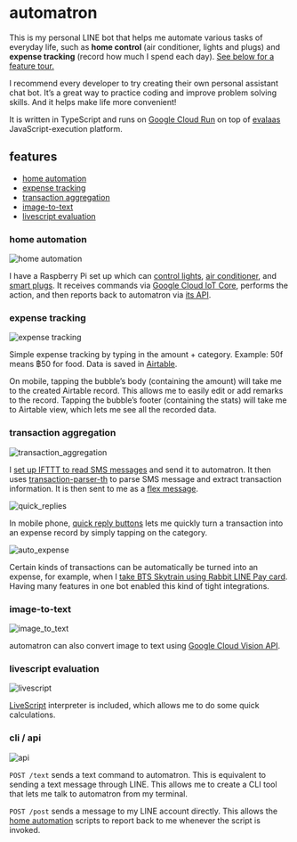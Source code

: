 # automatron

This is my personal LINE bot that helps me automate various tasks of everyday life, such as
**home control** (air conditioner, lights and plugs) and **expense tracking** (record how much I spend each day).
[See below for a feature tour.](#features)

I recommend every developer to try creating their own personal assistant chat bot.
It’s a great way to practice coding and improve problem solving skills.
And it helps make life more convenient!

It is written in TypeScript and runs on [Google Cloud Run](https://cloud.google.com/run) on top of [evalaas](https://github.com/dtinth/evalaas) JavaScript-execution platform.

## features

- [home automation](#home-automation)
- [expense tracking](#expense-tracking)
- [transaction aggregation](#transaction-aggregation)
- [image-to-text](#image-to-text)
- [livescript evaluation](#livescript-evaluation)

### home automation

![home automation](./images/home_automation.png)

I have a Raspberry Pi set up which can [control lights](https://github.com/dtinth/hue.sh), [air conditioner](https://medium.com/@dtinth/remotely-turning-on-my-air-conditioner-through-google-assistant-1a1441471e9d), and [smart plugs](https://ifttt.com/services/kasa). It receives commands via [Google Cloud IoT Core](https://cloud.google.com/iot-core/), performs the action, and then reports back to automatron via [its API](#cli-api).

### expense tracking

![expense tracking](./images/expense_tracking.png)

Simple expense tracking by typing in the amount + category. Example: 50f means ฿50 for food. Data is saved in [Airtable](https://airtable.com/).

On mobile, tapping the bubble’s body (containing the amount) will take me to the created Airtable record. This allows me to easily edit or add remarks to the record. Tapping the bubble’s footer (containing the stats) will take me to Airtable view, which lets me see all the recorded data.

### transaction aggregation

![transaction_aggregation](./images/transaction_aggregation.png)

I [set up IFTTT to read SMS messages](https://ifttt.com/services/android_messages) and send it to automatron. It then uses [transaction-parser-th](https://github.com/dtinth/transaction-parser-th) to parse SMS message and extract transaction information. It is then sent to me as a [flex message](https://developers.line.me/en/docs/messaging-api/using-flex-messages/).

![quick_replies](./images/quick_replies.png)

In mobile phone, [quick reply buttons](https://developers.line.me/en/docs/messaging-api/using-quick-reply/) lets me quickly turn a transaction into an expense record by simply tapping on the category.

![auto_expense](./images/auto_expense.png)

Certain kinds of transactions can be automatically be turned into an expense, for example, when I [take BTS Skytrain using Rabbit LINE Pay card](https://brandinside.asia/rabbit-line-pay-bts/). Having many features in one bot enabled this kind of tight integrations.

### image-to-text

![image_to_text](./images/image_to_text.png)

automatron can also convert image to text using [Google Cloud Vision API](https://cloud.google.com/vision/).

### livescript evaluation

![livescript](./images/livescript.png)

[LiveScript](https://livescript.net/) interpreter is included, which allows me to do some quick calculations.

### cli / api

![api](./images/api.png)

`POST /text` sends a text command to automatron. This is equivalent to sending a text message through LINE. This allows me to create a CLI tool that lets me talk to automatron from my terminal.

`POST /post` sends a message to my LINE account directly. This allows the [home automation](#home-automation) scripts to report back to me whenever the script is invoked.
